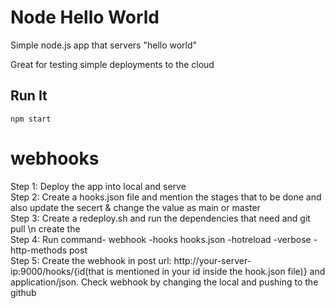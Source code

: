 # Node Hello World

Simple node.js app that servers "hello world"

Great for testing simple deployments to the cloud

## Run It

`npm start`
# webhooks


Step 1: Deploy the app into local and serve<br>
Step 2: Create a hooks.json file and mention the stages that to be done and also update the secert & change the value as main or master<br>
Step 3: Create a redeploy.sh and run the dependencies that need and git pull \n create the <br>
Step 4: Run command- webhook -hooks hooks.json -hotreload -verbose -http-methods post<br>
Step 5: Create the webhook in post url: http://your-server-ip:9000/hooks/{id(that is mentioned in your id inside the hook.json file)} and application/json. Check webhook by changing the local and pushing to the github  
